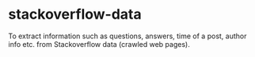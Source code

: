 # stackoverflow-data

To extract information such as questions, answers, time of a post, author info etc. from Stackoverflow data (crawled web pages).
